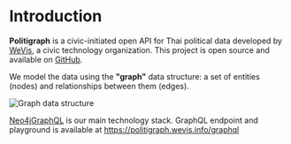 # Introduction

**Politigraph** is a civic-initiated open API for Thai political data developed by [WeVis](https://wevis.info), a civic technology organization. This project is open source and available on [GitHub](https://github.com/wevisdemo/politigraph/).

We model the data using the **"graph"** data structure: a set of entities (nodes) and relationships between them (edges).

![Graph data structure](https://docs.brickschema.org/_images/node-edge-graph.png)

[Neo4jGraphQL](https://neo4j.com/docs/graphql/) is our main technology stack. GraphQL endpoint and playground is available at https://politigraph.wevis.info/graphql

